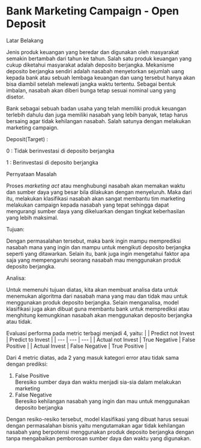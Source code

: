 # Bank Marketing Campaign - Open Deposit

Latar Belakang

Jenis produk keuangan yang beredar dan digunakan oleh masyarakat semakin bertambah dari tahun ke tahun. Salah satu produk keuangan yang cukup diketahui masyarakat adalah deposito berjangka. Mekanisme deposito berjangka sendiri adalah nasabah menyetorkan sejumlah uang kepada bank atau sebuah lembaga keuangan dan uang tersebut hanya akan bisa diambil setelah melewati jangka waktu tertentu. Sebagai bentuk imbalan, nasabah akan diberi bunga tetap sesuai nominal uang yang disetor.

Bank sebagai sebuah badan usaha yang telah memiliki produk keuangan terlebih dahulu dan juga memiliki nasabah yang lebih banyak, tetap harus bersaing agar tidak kehilangan nasabah. Salah satunya dengan melakukan marketing campaign.

Deposit(Target) :    

0 : Tidak berinvestasi di deposito berjangka

1 : Berinvestasi di deposito berjangka

Pernyataan Masalah

Proses *marketing act* atau menghubungi nasabah akan memakan waktu dan sumber daya yang besar bila dilakukan dengan menyeluruh. Maka dari itu, melakukan klasifikasi nasabah akan sangat membantu tim marketing melakukan campaign kepada nasabah yang tepat sehingga dapat mengurangi sumber daya yang dikeluarkan dengan tingkat keberhasilan yang lebih maksimal.

Tujuan:

Dengan permasalahan tersebut, maka bank ingin mampu memprediksi nasabah mana yang ingin dan mampu untuk mengikuti deposito berjangka seperti yang ditawarkan. Selain itu, bank juga ingin mengetahui faktor apa saja yang mempengaruhi seorang nasabah mau menggunakan produk deposito berjangka.

Analisa:

Untuk memenuhi tujuan diatas, kita akan membuat analisa data untuk menemukan algoritma dari nasabah mana yang mau dan tidak mau untuk menggunakan produk deposito berjangka. Selain menganalisa, model klasifikasi juga akan dibuat guna membantu bank untuk memprediksi atau menghitung kemungkinan nasabah akan menggunakan deposito berjangka atau tidak.

Evaluasi performa pada metric terbagi menjadi 4, yaitu:
|  | Predict not Invest | Predict to Invest |
| --- | --- | --- |
| Actual not Invest | True Negative | False Positive |
| Actual Invest | False Negative | True Positive |

Dari 4 metric diatas, ada 2 yang masuk kategori error atau tidak sama dengan prediksi:
1. False Positive    
Beresiko sumber daya dan waktu menjadi sia-sia dalam melakukan marketing
2. False Negative      
Beresiko kehilangan nasabah yang ingin dan mau untuk menggunakan deposito berjangka

Dengan resiko-resiko tersebut, model klasifikasi yang dibuat harus sesuai dengan permasalahan bisnis yaitu mengutamakan agar tidak kehilangan nasabah yang berpotensi menggunakan produk deposito berjangka dengan tanpa mengabaikan pemborosan sumber daya dan waktu yang digunakan.
